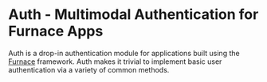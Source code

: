 Auth - Multimodal Authentication for Furnace Apps
=================================================

Auth is a drop-in authentication module for applications built using the [Furnace](http://furnace.frameworkers.org/ "Furnace home page") framework. Auth makes it trivial to implement basic user authentication via a variety of common methods. 

